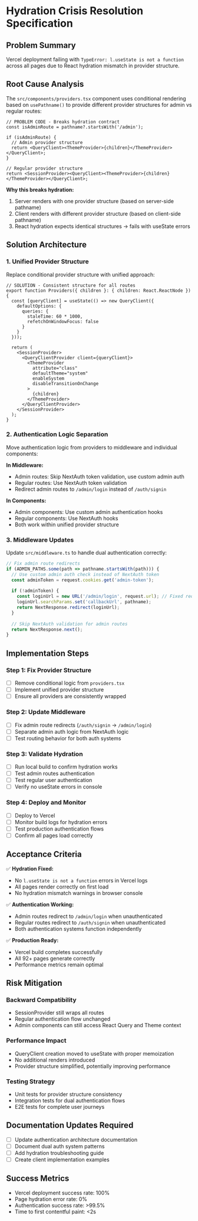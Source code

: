 # Hydration Crisis Resolution Specification

## Problem Summary
Vercel deployment failing with `TypeError: l.useState is not a function` across all pages due to React hydration mismatch in provider structure.

## Root Cause Analysis
The `src/components/providers.tsx` component uses conditional rendering based on `usePathname()` to provide different provider structures for admin vs regular routes:

```tsx
// PROBLEM CODE - Breaks hydration contract
const isAdminRoute = pathname?.startsWith('/admin');

if (isAdminRoute) {
  // Admin provider structure
  return <QueryClient><ThemeProvider>{children}</ThemeProvider></QueryClient>;
}

// Regular provider structure  
return <SessionProvider><QueryClient><ThemeProvider>{children}</ThemeProvider></QueryClient>;
```

**Why this breaks hydration:**
1. Server renders with one provider structure (based on server-side pathname)
2. Client renders with different provider structure (based on client-side pathname)
3. React hydration expects identical structures → fails with useState errors

## Solution Architecture

### 1. Unified Provider Structure
Replace conditional provider structure with unified approach:

```tsx
// SOLUTION - Consistent structure for all routes
export function Providers({ children }: { children: React.ReactNode }) {
  const [queryClient] = useState(() => new QueryClient({
    defaultOptions: {
      queries: {
        staleTime: 60 * 1000,
        refetchOnWindowFocus: false
      }
    }
  }));

  return (
    <SessionProvider>
      <QueryClientProvider client={queryClient}>
        <ThemeProvider
          attribute="class"
          defaultTheme="system"
          enableSystem
          disableTransitionOnChange
        >
          {children}
        </ThemeProvider>
      </QueryClientProvider>
    </SessionProvider>
  );
}
```

### 2. Authentication Logic Separation
Move authentication logic from providers to middleware and individual components:

**In Middleware:**
- Admin routes: Skip NextAuth token validation, use custom admin auth
- Regular routes: Use NextAuth token validation
- Redirect admin routes to `/admin/login` instead of `/auth/signin`

**In Components:**
- Admin components: Use custom admin authentication hooks
- Regular components: Use NextAuth hooks
- Both work within unified provider structure

### 3. Middleware Updates
Update `src/middleware.ts` to handle dual authentication correctly:

```typescript
// Fix admin route redirects
if (ADMIN_PATHS.some(path => pathname.startsWith(path))) {
  // Use custom admin auth check instead of NextAuth token
  const adminToken = request.cookies.get('admin-token');
  
  if (!adminToken) {
    const loginUrl = new URL('/admin/login', request.url); // Fixed redirect
    loginUrl.searchParams.set('callbackUrl', pathname);
    return NextResponse.redirect(loginUrl);
  }
  
  // Skip NextAuth validation for admin routes
  return NextResponse.next();
}
```

## Implementation Steps

### Step 1: Fix Provider Structure
- [ ] Remove conditional logic from `providers.tsx`
- [ ] Implement unified provider structure
- [ ] Ensure all providers are consistently wrapped

### Step 2: Update Middleware
- [ ] Fix admin route redirects (`/auth/signin` → `/admin/login`)
- [ ] Separate admin auth logic from NextAuth logic
- [ ] Test routing behavior for both auth systems

### Step 3: Validate Hydration
- [ ] Run local build to confirm hydration works
- [ ] Test admin routes authentication
- [ ] Test regular user authentication
- [ ] Verify no useState errors in console

### Step 4: Deploy and Monitor
- [ ] Deploy to Vercel
- [ ] Monitor build logs for hydration errors
- [ ] Test production authentication flows
- [ ] Confirm all pages load correctly

## Acceptance Criteria

✅ **Hydration Fixed:**
- No `l.useState is not a function` errors in Vercel logs
- All pages render correctly on first load
- No hydration mismatch warnings in browser console

✅ **Authentication Working:**
- Admin routes redirect to `/admin/login` when unauthenticated
- Regular routes redirect to `/auth/signin` when unauthenticated
- Both authentication systems function independently

✅ **Production Ready:**
- Vercel build completes successfully
- All 92+ pages generate correctly
- Performance metrics remain optimal

## Risk Mitigation

### Backward Compatibility
- SessionProvider still wraps all routes
- Regular authentication flow unchanged
- Admin components can still access React Query and Theme context

### Performance Impact
- QueryClient creation moved to useState with proper memoization
- No additional renders introduced
- Provider structure simplified, potentially improving performance

### Testing Strategy
- Unit tests for provider structure consistency
- Integration tests for dual authentication flows
- E2E tests for complete user journeys

## Documentation Updates Required
- [ ] Update authentication architecture documentation
- [ ] Document dual auth system patterns
- [ ] Add hydration troubleshooting guide
- [ ] Create client implementation examples

## Success Metrics
- Vercel deployment success rate: 100%
- Page hydration error rate: 0%
- Authentication success rate: >99.5%
- Time to first contentful paint: <2s
